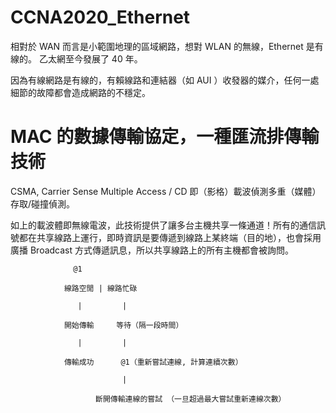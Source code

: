 # CCNA2020_Ethernet
相對於 WAN 而言是小範圍地理的區域網路，想對 WLAN 的無線，Ethernet 是有線的。
乙太網至今發展了 40 年。

因為有線網路是有線的，有賴線路和連結器（如 AUI ）收發器的媒介，任何一處細節的故障都會造成網路的不穩定。

# MAC 的數據傳輸協定，一種匯流排傳輸技術

CSMA, Carrier Sense Multiple Access / CD 即（影格）載波偵測多重（媒體）存取/碰撞偵測。

如上的載波體即無線電波，此技術提供了讓多台主機共享一條通道！所有的通信訊號都在共享線路上運行，即時資訊是要傳遞到線路上某終端（目的地），也會採用廣播 Broadcast 方式傳遞訊息，所以共享線路上的所有主機都會被詢問。



                  @1

                線路空閒 | 線路忙碌

                   |         |

                開始傳輸     等待（隔一段時間）

                   |         |

                傳輸成功      @1（重新嘗試連線, 計算連續次數）
 
                             |

                       斷開傳輸連線的嘗試 （一旦超過最大嘗試重新連線次數）
